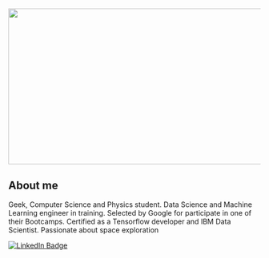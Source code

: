 # 

<div align="center"><img src="https://c.tenor.com/EJ5ezT8nTdoAAAAC/hello-there-obi-wan.gif" width="720" height="312" /></div>

## About me
Geek, Computer Science and Physics student. Data Science and Machine
Learning engineer in training. Selected by Google for participate in one of their Bootcamps.
Certified as a Tensorflow developer and IBM Data Scientist. Passionate about space exploration 


[![LinkedIn Badge](https://img.shields.io/badge/LinkedIn-Profile-informational?style=flat&logo=linkedin&logoColor=white&color=0D76A8)](https://www.linkedin.com/in/braydon-coyer/)


<!--
**ferdal137/ferdal137** is a ✨ _special_ ✨ repository because its `README.md` (this file) appears on your GitHub profile.

Here are some ideas to get you started:

- 🔭 I’m currently working on ...
- 🌱 I’m currently learning ...
- 👯 I’m looking to collaborate on ...
- 🤔 I’m looking for help with ...
- 💬 Ask me about ...
- 📫 How to reach me: ...
- 😄 Pronouns: ...
- ⚡ Fun fact: ...   :rocket:
--> 
